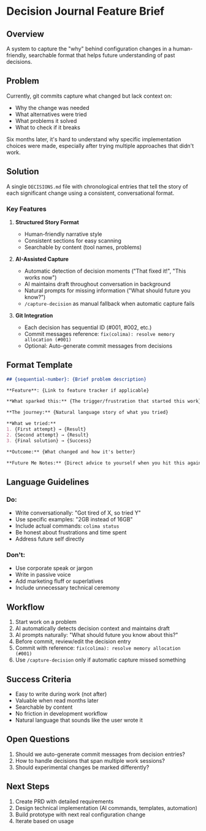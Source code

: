 # Decision Journal Feature Brief

## Overview

A system to capture the "why" behind configuration changes in a human-friendly, searchable format that helps future understanding of past decisions.

## Problem

Currently, git commits capture what changed but lack context on:
- Why the change was needed
- What alternatives were tried
- What problems it solved
- What to check if it breaks

Six months later, it's hard to understand why specific implementation choices were made, especially after trying multiple approaches that didn't work.

## Solution

A single `DECISIONS.md` file with chronological entries that tell the story of each significant change using a consistent, conversational format.

### Key Features

1. **Structured Story Format**
   - Human-friendly narrative style
   - Consistent sections for easy scanning
   - Searchable by content (tool names, problems)

2. **AI-Assisted Capture**
   - Automatic detection of decision moments ("That fixed it!", "This works now")
   - AI maintains draft throughout conversation in background
   - Natural prompts for missing information ("What should future you know?")
   - `/capture-decision` as manual fallback when automatic capture fails

3. **Git Integration**
   - Each decision has sequential ID (#001, #002, etc.)
   - Commit messages reference: `fix(colima): resolve memory allocation (#001)`
   - Optional: Auto-generate commit messages from decisions

## Format Template

```markdown
## {sequential-number}: {Brief problem description}

**Feature**: {Link to feature tracker if applicable}

**What sparked this:** {The trigger/frustration that started this work}

**The journey:** {Natural language story of what you tried}

**What we tried:**
1. {First attempt} → {Result}
2. {Second attempt} → {Result}
3. {Final solution} → {Success}

**Outcome:** {What changed and how it's better}

**Future Me Notes:** {Direct advice to yourself when you hit this again}
```

## Language Guidelines

### Do:
- Write conversationally: "Got tired of X, so tried Y"
- Use specific examples: "2GB instead of 16GB"
- Include actual commands: `colima status`
- Be honest about frustrations and time spent
- Address future self directly

### Don't:
- Use corporate speak or jargon
- Write in passive voice
- Add marketing fluff or superlatives
- Include unnecessary technical ceremony

## Workflow

1. Start work on a problem
2. AI automatically detects decision context and maintains draft
3. AI prompts naturally: "What should future you know about this?"
4. Before commit, review/edit the decision entry
5. Commit with reference: `fix(colima): resolve memory allocation (#001)`
6. Use `/capture-decision` only if automatic capture missed something

## Success Criteria

- Easy to write during work (not after)
- Valuable when read months later
- Searchable by content
- No friction in development workflow
- Natural language that sounds like the user wrote it

## Open Questions

1. Should we auto-generate commit messages from decision entries?
2. How to handle decisions that span multiple work sessions?
3. Should experimental changes be marked differently?

## Next Steps

1. Create PRD with detailed requirements
2. Design technical implementation (AI commands, templates, automation)
3. Build prototype with next real configuration change
4. Iterate based on usage